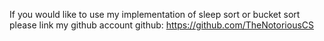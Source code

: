 If you would like to use my implementation of sleep sort or bucket sort please link my github account github: https://github.com/TheNotoriousCS
